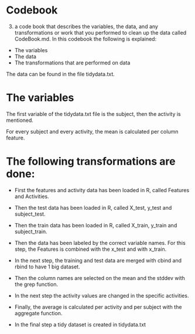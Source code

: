 # Codebook 
 3) a code book that describes the variables, the data, and any transformations or work that you performed to clean up the data called CodeBook.md.
In this codebook the following is explained:
- The variables
- The data
- The transformations that are performed on data

The data can be found in the file tidydata.txt.

# The variables
The first variable of the tidydata.txt file is the subject, then the activity is mentioned. 

For every subject and every activity, the mean is calculated per column feature.

# The following transformations are done:
- First the features and activity data has been loaded in R, called Features and Activities. 

- Then the test data has been loaded in R, called X_test, y_test and subject_test. 

- Then the train data has been loaded in R, called X_train, y_train and subject_train.

- Then the data has been labeled by the correct variable names. For this step, the Features is combined with the x_test and with x_train.

- In the next step, the training and test data are merged with cbind and rbind to have 1 big dataset.

- Then the column names are selected on the mean and the stddev with the grep function. 

- In the next step the activity values are changed in the specific activities.

- Finally, the average is calculated per activity and per subject with the aggregate function.

- In the final step a tidy dataset is created in tidydata.txt
